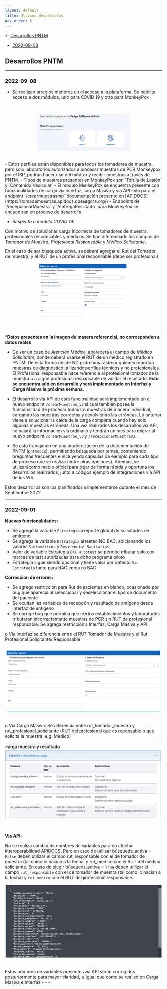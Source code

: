 ```yaml
---
layout: default
title: Últimos desarrollos
nav_order: 3
---
```


<- [Desarrollos PNTM](#desarrollos-pntm)
  - [2022-09-08](#2022-09-08)

## Desarrollos PNTM

- - - 
### 2022-09-08

  -	Se realizan arreglos menores en el acceso a la plataforma. Se habilita acceso a dos módulos, uno para COVID 19 y otro para MonkeyPox
<br>
<p align="center">
  <img src="assets/img/2022-09-08-monkey-covid.png" alt="PNTM-MonkeyPox" width="300">
</p>
<br>
  - Estos perfiles están disponibles para todos los tomadores de muestra, pero solo laboratorios autorizados a procesar muestras de PCR Monkeypox, por el ISP, podrán hacer uso del módulo y recibir muestras a través de PNTM.
  -	Tipos de muestras presentes en MonkeyPox son `Tórula de Lesión` y `Contenido Vesicular` 
  -	El modulo MonkeyPox se encuentra presente con funcionalidades de carga vía interfaz, carga Masiva y vía API solo para el endpoint `/crearmuestrasmp` documentación presente en [APIDOCS](https://tomademuestras.apidocs.openagora.org/)
-	Endpoints de `/recepcionarMuestra` y `/entregaResultado` para MonkeyPox se encuentran en proceso de desarrollo

- *Respecto a módulo COVID 19:*

Con motivo de solucionar carga incorrecta de tomadores de muestra, profesionales responsables y médicos. Se han diferenciado los campos de *Tomador de Muestra*, *Profesional Responsable* y *Medico Solicitante*.

En el caso de ser búsqueda activa, se deberá agregar el Rut del Tomador de muestra, y el RUT de un profesional responsable (debe ser profesional)
<br>
<p align="center">
  <img src="assets/img/2022-09-08-profesional-responsable.png" alt="PNTM-MonkeyPox" width="300">
</p>
<br>
 
*__Datos presentes en la imagen de manera referencial, no corresponden a datos reales__

-	De ser un caso de *Atención Médica*, aparecerá el campo de *Médico Solicitante*, donde deberá usarse el RUT de un médico registrado en PNTM. De esta forma desde NC podremos rastrear quienes reportan muestras de diagnóstico utilizando perfiles técnicos y no profesionales. El Profesional responsable hace referencia al profesional tomador de la muestra o a algún profesional responsable de validar el resultado. __Esto se encuentra aún en desarrollo y será implementado en Interfaz y Carga Masiva la próxima semana.__

-	El desarrollo vía API de esta funcionalidad será implementado en el nuevo endpoint `/crearMuestras_v3` el cual también posee la funcionalidad de procesar todas las muestras de manera individual, cargando las muestras correctas y devolviendo las erróneas. Lo anterior viene a solucionar la caída de la carga completa cuando hay solo algunas muestras erróneas. Una vez realizados los desarrollos vía API, se bajará la información vía ordinario y tendrán un mes para migrar al nuevo endpoint `/crearMuestras_v3` y `/recepcionarMuestraV3`.

-	Se está trabajando en una modernización de la documentación de PNTM (`pntmdocs`), permitiendo búsqueda por temas, conteniendo preguntas frecuentes e incluyendo capsulas de ejemplo para cada tipo de proceso que se realiza (entre otras opciones). Además, se utilizarácomo medio oficial para bajar de forma rápida y oportuna los desarrollos realizados, junto a códigos ejemplo de integraciones vía API de los WS.

Estos desarrollos son los planificados a implementarse durante el mes de Septiembre 2022

- - - 

### 2022-09-01

**Nuevas funcionalidades:**

-	Se agregó la variable `Estrategia` a reporte global de solicitudes de antígeno
-	Se agrega la variable `Estrategia` al testeo NO BAC, adicionando los valores `Sintomáticos` y `Residencias Sanitarias`
-	Valor de variable Estrategia `BAC autotest` se permite tributar solo con marcas de test autorizadas para dicho programa piloto
-	Estrategia sigue siendo opcional y tiene valor por defecto `Sin Estrategia` tanto para BAC como no BAC

**Corrección de errores:**

-	Se agrego restricción para Rut de pacientes en blanco, ocasionado por bug que aparecía al seleccionar y deseleccionar el tipo de documento del paciente
-	Se ocultan las variables de recepción y resultado de antígeno desde interfaz de antígeno
-	Se corrige bug que permitía que ciertos establecimientos y laboratorios tributaran incorrectamente muestras de PCR sin RUT de profesional responsable. Se agrega restricción a Interfaz, Carga Masiva y API:

  o	Vía interfaz se diferencia entre el RUT Tomador de Muestra y el Rut Profesional Solicitante/ Responsable
<br>
<p align="center">
  <img src="assets/img/desarrollos/2022-09-01-imagen1.png">
</p>
<br>
o	Via Carga Masiva:
Se diferencia entre rut_tomador_muestra y rut_profesional_solicitante (RUT del profesional que es reponsable o que solicita la muestra, e.g. Medico)
<br>
<p align="center">
  <img src="assets/img/desarrollos/2022-09-01-imagen2.png">
</p>
<br>

**Via API:**

No se realiza cambio de nombres de variables para no afectar interoperabilidad [APIDOCS](https://tomademuestras.apidocs.openagora.org/#/). Pero en caso de utilizar búsqueda_activa = `False` deben utilizar el campo rut_responsable con el de tomador de muestra (tal como lo hacían a la fecha) y rut_medico con el RUT del médico solicitante. En caso de elegir búsqueda_activa = `True` deben utilizar el campo `rut_responsable` con el de tomador de muestra (tal como lo hacían a la fecha) y `rut_medico` con el RUT del profesional responsable.
<br>
<p align="center">
  <img src="assets/img/desarrollos/2022-09-01-imagen3.png">
</p>
<br>
Estos nombres de variables presentes via API serán corregidos posteriormente para mayor claridad, al igual que como se realizó en Carga Masiva e Interfaz
- - - 
